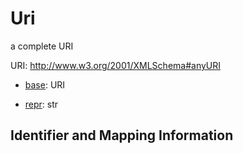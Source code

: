 # Uri

a complete URI

URI: http://www.w3.org/2001/XMLSchema#anyURI

* [base](https://w3id.org/linkml/base): URI


* [repr](https://w3id.org/linkml/repr): str




## Identifier and Mapping Information


